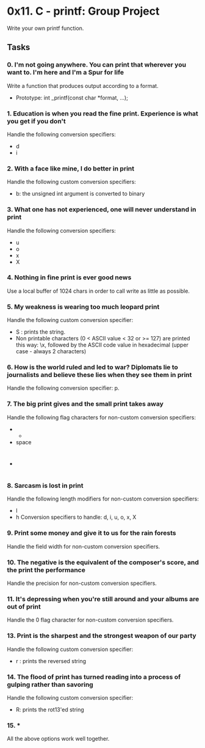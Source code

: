 # 0x11. C - printf: Group Project
Write your own printf function.

## Tasks

### 0. I'm not going anywhere. You can print that wherever you want to. I'm here and I'm a Spur for life
Write a function that produces output according to a format.

 * Prototype: int _printf(const char *format, ...);

### 1. Education is when you read the fine print. Experience is what you get if you don't
Handle the following conversion specifiers:

 * d
 * i

### 2. With a face like mine, I do better in print
Handle the following custom conversion specifiers:

 * b: the unsigned int argument is converted to binary

### 3. What one has not experienced, one will never understand in print
Handle the following conversion specifiers:

 * u
 * o
 * x
 * X

### 4. Nothing in fine print is ever good news
Use a local buffer of 1024 chars in order to call write as little as possible.

### 5. My weakness is wearing too much leopard print
Handle the following custom conversion specifier:

 * S : prints the string.
 * Non printable characters (0 < ASCII value < 32 or >= 127) are printed this way: \x, followed by the ASCII code value in hexadecimal (upper case - always 2 characters)

### 6. How is the world ruled and led to war? Diplomats lie to journalists and believe these lies when they see them in print
 Handle the following conversion specifier: p.

### 7. The big print gives and the small print takes away
Handle the following flag characters for non-custom conversion specifiers:

 * +
 * space
 * #

### 8. Sarcasm is lost in print
Handle the following length modifiers for non-custom conversion specifiers:

 * l
 * h
Conversion specifiers to handle: d, i, u, o, x, X

### 9. Print some money and give it to us for the rain forests
Handle the field width for non-custom conversion specifiers.

### 10. The negative is the equivalent of the composer's score, and the print the performance
Handle the precision for non-custom conversion specifiers.

### 11. It's depressing when you're still around and your albums are out of print
Handle the 0 flag character for non-custom conversion specifiers.

### 13. Print is the sharpest and the strongest weapon of our party
Handle the following custom conversion specifier:

 * r : prints the reversed string

### 14. The flood of print has turned reading into a process of gulping rather than savoring
Handle the following custom conversion specifier:

 * R: prints the rot13'ed string

### 15. *
All the above options work well together.



